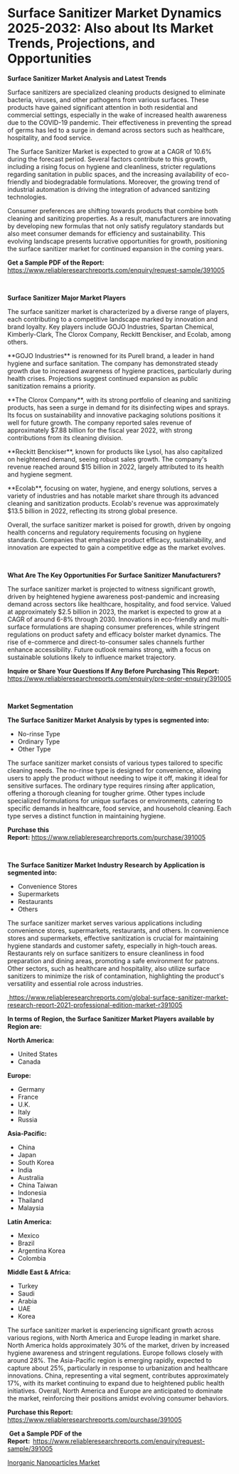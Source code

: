 <p><h1>Surface Sanitizer Market Dynamics 2025-2032: Also about Its Market Trends, Projections, and Opportunities</h1></p><p><strong>Surface Sanitizer Market Analysis and Latest Trends</strong></p>
<p><p>Surface sanitizers are specialized cleaning products designed to eliminate bacteria, viruses, and other pathogens from various surfaces. These products have gained significant attention in both residential and commercial settings, especially in the wake of increased health awareness due to the COVID-19 pandemic. Their effectiveness in preventing the spread of germs has led to a surge in demand across sectors such as healthcare, hospitality, and food service.</p><p>The Surface Sanitizer Market is expected to grow at a CAGR of 10.6% during the forecast period. Several factors contribute to this growth, including a rising focus on hygiene and cleanliness, stricter regulations regarding sanitation in public spaces, and the increasing availability of eco-friendly and biodegradable formulations. Moreover, the growing trend of industrial automation is driving the integration of advanced sanitizing technologies.</p><p>Consumer preferences are shifting towards products that combine both cleaning and sanitizing properties. As a result, manufacturers are innovating by developing new formulas that not only satisfy regulatory standards but also meet consumer demands for efficiency and sustainability. This evolving landscape presents lucrative opportunities for growth, positioning the surface sanitizer market for continued expansion in the coming years.</p></p>
<p><strong>Get a Sample PDF of the Report:&nbsp;</strong> <a href="https://www.reliableresearchreports.com/enquiry/request-sample/391005?utm_campaign=2307&utm_medium=2&utm_source=Github&utm_content=ia&utm_term=15022025&utm_id=surface-sanitizer">https://www.reliableresearchreports.com/enquiry/request-sample/391005</a></p>
<p>&nbsp;</p>
<p><strong>Surface Sanitizer Major Market Players</strong></p>
<p><p>The surface sanitizer market is characterized by a diverse range of players, each contributing to a competitive landscape marked by innovation and brand loyalty. Key players include GOJO Industries, Spartan Chemical, Kimberly-Clark, The Clorox Company, Reckitt Benckiser, and Ecolab, among others.</p><p>**GOJO Industries** is renowned for its Purell brand, a leader in hand hygiene and surface sanitation. The company has demonstrated steady growth due to increased awareness of hygiene practices, particularly during health crises. Projections suggest continued expansion as public sanitization remains a priority.</p><p>**The Clorox Company**, with its strong portfolio of cleaning and sanitizing products, has seen a surge in demand for its disinfecting wipes and sprays. Its focus on sustainability and innovative packaging solutions positions it well for future growth. The company reported sales revenue of approximately $7.88 billion for the fiscal year 2022, with strong contributions from its cleaning division. </p><p>**Reckitt Benckiser**, known for products like Lysol, has also capitalized on heightened demand, seeing robust sales growth. The company's revenue reached around $15 billion in 2022, largely attributed to its health and hygiene segment. </p><p>**Ecolab**, focusing on water, hygiene, and energy solutions, serves a variety of industries and has notable market share through its advanced cleaning and sanitization products. Ecolab's revenue was approximately $13.5 billion in 2022, reflecting its strong global presence.</p><p>Overall, the surface sanitizer market is poised for growth, driven by ongoing health concerns and regulatory requirements focusing on hygiene standards. Companies that emphasize product efficacy, sustainability, and innovation are expected to gain a competitive edge as the market evolves.</p></p>
<p>&nbsp;</p>
<p><strong>What Are The Key Opportunities For Surface Sanitizer Manufacturers?</strong></p>
<p><p>The surface sanitizer market is projected to witness significant growth, driven by heightened hygiene awareness post-pandemic and increasing demand across sectors like healthcare, hospitality, and food service. Valued at approximately $2.5 billion in 2023, the market is expected to grow at a CAGR of around 6-8% through 2030. Innovations in eco-friendly and multi-surface formulations are shaping consumer preferences, while stringent regulations on product safety and efficacy bolster market dynamics. The rise of e-commerce and direct-to-consumer sales channels further enhance accessibility. Future outlook remains strong, with a focus on sustainable solutions likely to influence market trajectory.</p></p>
<p><strong>Inquire or Share Your Questions If Any Before Purchasing This Report:</strong> <a href="https://www.reliableresearchreports.com/enquiry/pre-order-enquiry/391005?utm_campaign=2307&utm_medium=2&utm_source=Github&utm_content=ia&utm_term=15022025&utm_id=surface-sanitizer">https://www.reliableresearchreports.com/enquiry/pre-order-enquiry/391005</a></p>
<p>&nbsp;</p>
<p><strong>Market Segmentation</strong></p>
<p><strong>The Surface Sanitizer Market Analysis by types is segmented into:</strong></p>
<p><ul><li>No-rinse Type</li><li>Ordinary Type</li><li>Other Type</li></ul></p>
<p><p>The surface sanitizer market consists of various types tailored to specific cleaning needs. The no-rinse type is designed for convenience, allowing users to apply the product without needing to wipe it off, making it ideal for sensitive surfaces. The ordinary type requires rinsing after application, offering a thorough cleaning for tougher grime. Other types include specialized formulations for unique surfaces or environments, catering to specific demands in healthcare, food service, and household cleaning. Each type serves a distinct function in maintaining hygiene.</p></p>
<p><strong>Purchase this Report:&nbsp;</strong><a href="https://www.reliableresearchreports.com/purchase/391005?utm_campaign=2307&utm_medium=2&utm_source=Github&utm_content=ia&utm_term=15022025&utm_id=surface-sanitizer">https://www.reliableresearchreports.com/purchase/391005</a></p>
<p>&nbsp;</p>
<p><strong>The Surface Sanitizer Market Industry Research by Application is segmented into:</strong></p>
<p><ul><li>Convenience Stores</li><li>Supermarkets</li><li>Restaurants</li><li>Others</li></ul></p>
<p><p>The surface sanitizer market serves various applications including convenience stores, supermarkets, restaurants, and others. In convenience stores and supermarkets, effective sanitization is crucial for maintaining hygiene standards and customer safety, especially in high-touch areas. Restaurants rely on surface sanitizers to ensure cleanliness in food preparation and dining areas, promoting a safe environment for patrons. Other sectors, such as healthcare and hospitality, also utilize surface sanitizers to minimize the risk of contamination, highlighting the product's versatility and essential role across industries.</p></p>
<p><a href="https://www.reliableresearchreports.com/global-surface-sanitizer-market-research-report-2021-professional-edition-market-r391005?utm_campaign=2307&utm_medium=2&utm_source=Github&utm_content=ia&utm_term=15022025&utm_id=surface-sanitizer">&nbsp;https://www.reliableresearchreports.com/global-surface-sanitizer-market-research-report-2021-professional-edition-market-r391005</a></p>
<p><strong>In terms of Region, the Surface Sanitizer Market Players available by Region are:</strong></p>
<p>
    <p> <strong> North America: </strong>
        <ul>
            <li>United States</li>
            <li>Canada</li>
        </ul>
        </p> 
    <p> <strong> Europe: </strong>
        <ul>
            <li>Germany</li>
            <li>France</li>
            <li>U.K.</li>
            <li>Italy</li>
            <li>Russia</li>
        </ul>
        </p> 
    <p> <strong> Asia-Pacific: </strong>
        <ul>
            <li>China</li>
            <li>Japan</li>
            <li>South Korea</li>
            <li>India</li>
            <li>Australia</li>
            <li>China Taiwan</li>
            <li>Indonesia</li>
            <li>Thailand</li>
            <li>Malaysia</li>
        </ul>
        </p> 
    <p> <strong> Latin America: </strong>
        <ul>
            <li>Mexico</li>
            <li>Brazil</li>
            <li>Argentina Korea</li>
            <li>Colombia</li>
        </ul>
        </p> 
    <p> <strong> Middle East & Africa: </strong>
        <ul>
            <li>Turkey</li>
            <li>Saudi</li>
            <li>Arabia</li>
            <li>UAE</li>
            <li>Korea</li>
        </ul>
    </p>
    </p>
<p><p>The surface sanitizer market is experiencing significant growth across various regions, with North America and Europe leading in market share. North America holds approximately 30% of the market, driven by increased hygiene awareness and stringent regulations. Europe follows closely with around 28%. The Asia-Pacific region is emerging rapidly, expected to capture about 25%, particularly in response to urbanization and healthcare innovations. China, representing a vital segment, contributes approximately 17%, with its market continuing to expand due to heightened public health initiatives. Overall, North America and Europe are anticipated to dominate the market, reinforcing their positions amidst evolving consumer behaviors.</p></p>
<p><strong>Purchase this Report: </strong><a href="https://www.reliableresearchreports.com/purchase/391005?utm_campaign=2307&utm_medium=2&utm_source=Github&utm_content=ia&utm_term=15022025&utm_id=surface-sanitizer">https://www.reliableresearchreports.com/purchase/391005</a></p>
<p>&nbsp;<strong>Get a Sample PDF of the Report:&nbsp;&nbsp;</strong><a href="https://www.reliableresearchreports.com/enquiry/request-sample/391005?utm_campaign=2307&utm_medium=2&utm_source=Github&utm_content=ia&utm_term=15022025&utm_id=surface-sanitizer">https://www.reliableresearchreports.com/enquiry/request-sample/391005</a></p>
<p><strong></strong></p>
<p><p><a href="https://github.com/ulyssacrayne00231/Market-Research-Report-List-1/blob/main/inorganic-nanoparticles-market.md?utm_campaign=2307&utm_medium=2&utm_source=Github&utm_content=ia&utm_term=15022025&utm_id=surface-sanitizer">Inorganic Nanoparticles Market</a></p></p>